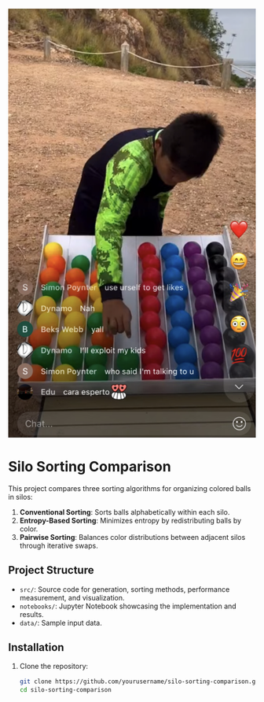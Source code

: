 ![Sorting Balls](image.png)


# Silo Sorting Comparison

This project compares three sorting algorithms for organizing colored balls in silos:
1. **Conventional Sorting**: Sorts balls alphabetically within each silo.
2. **Entropy-Based Sorting**: Minimizes entropy by redistributing balls by color.
3. **Pairwise Sorting**: Balances color distributions between adjacent silos through iterative swaps.

## Project Structure

- `src/`: Source code for generation, sorting methods, performance measurement, and visualization.
- `notebooks/`: Jupyter Notebook showcasing the implementation and results.
- `data/`: Sample input data.

## Installation

1. Clone the repository:
   ```bash
   git clone https://github.com/yourusername/silo-sorting-comparison.git
   cd silo-sorting-comparison
